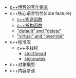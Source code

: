 
* [c++博客的写作要求]()
* c++核心语言特性(core feature)
    * [c++构造函数]()
    * [c++析构函数]()
    * ["default" and "delete"]()
    * ["virtual" and "override"]()
* c++标准库
    * c++多线程
        * [std::thread][thread]
        * [std::mutex]()
* c++对象模型
* c++内容杂谈


[thread]:./standardLibrary/multiThread/thread.md